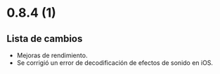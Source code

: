 # 0.8.4 (1)

## Lista de cambios

- Mejoras de rendimiento.
- Se corrigió un error de decodificación de efectos de sonido en iOS.
